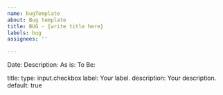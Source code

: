 ```yaml
---
name: bugTemplate
about: Bug template
title: BUG - {write title here}
labels: bug
assignees: ''

---
```


Date:
Description:
As is:
To Be:


title:
      type: input.checkbox
      label: Your label.
      description: Your description.
      default: true

